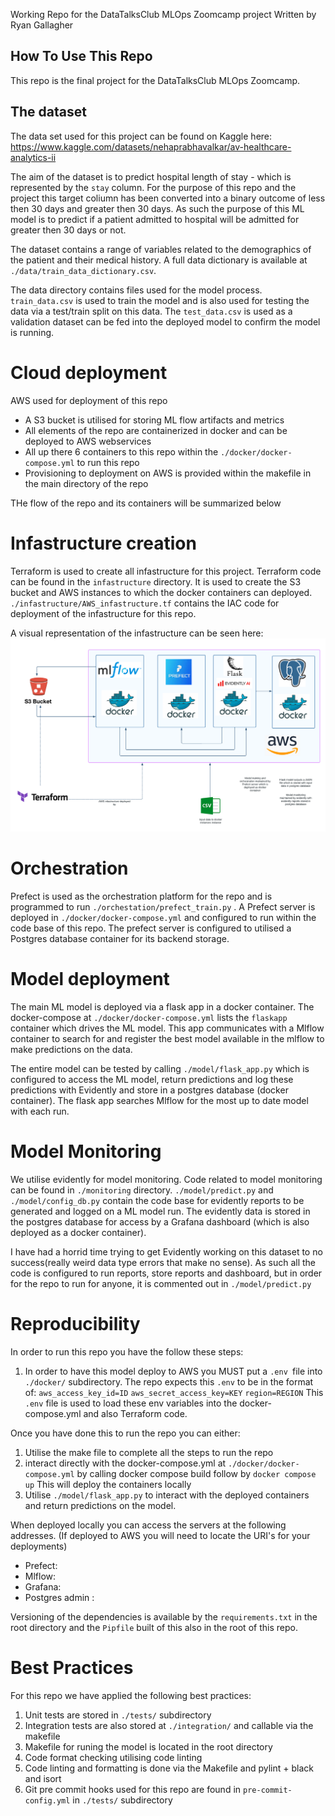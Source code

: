 Working Repo for the DataTalksClub MLOps Zoomcamp project
Written by Ryan Gallagher


## How To Use This Repo ##

This repo is the final project for the DataTalksClub MLOps Zoomcamp.

## The dataset

The data set used for this project can be found on Kaggle here: https://www.kaggle.com/datasets/nehaprabhavalkar/av-healthcare-analytics-ii


The aim of the dataset is to predict hospital length of stay - which is represented by the ``stay`` column. For the purpose of this repo and the project this target coliumn has been converted into a binary outcome of less then 30 days and greater then 30 days. As such the purpose of this ML model is to predict if a patient admitted to hospital will be admitted for greater then 30 days or not.

The dataset contains a range of variables related to the demographics of the patient and their medical history. A full data dictionary is available at `./data/train_data_dictionary.csv`. 

The data directory contains files used for the model process. `train_data.csv` is used to train the model and is also used for testing the data via a test/train split on this data. The `test_data.csv` is used as a validation dataset can be fed into the deployed model to confirm the model is running.


# Cloud deployment
AWS used for deployment of this repo
- A S3 bucket is utilised for storing ML flow artifacts and metrics
- All elements of the repo are containerized in docker and can be deployed to AWS webservices
- All up there 6 containers to this repo within the `./docker/docker-compose.yml` to run this repo
- Provisioning to deployment on AWS is provided within the makefile in the main directory of the repo

THe flow of the repo and its containers will be summarized below

# Infastructure creation
Terraform is used to create all infastructure for this project. Terraform code can be found in the `infastructure` directory. It is used to create the S3 bucket and AWS instances to which the docker containers can deployed. `./infastructure/AWS_infastructure.tf` contains the IAC code for deployment of the infastructure for this repo.

A visual representation of the infastructure can be seen here: <img src="./MLOps Workflow.png" title="Repo Layout">

# Orchestration
Prefect is used as the orchestration platform for the repo and is programmed to run `./orchestation/prefect_train.py` . A Prefect server is deployed in `./docker/docker-compose.yml` and configured to run within the code base of this repo. The prefect server is configured to utilised a Postgres database container for its backend storage.


# Model deployment
 The main ML model is deployed via a flask app in a docker container. The docker-compose at `./docker/docker-compose.yml` lists the  `flaskapp` container which drives the ML model. This app communicates with a Mlflow container to search for and register the best model available in the mlflow to make predictions on the data.

 The entire model can be tested by calling `./model/flask_app.py` which is configured to access the ML model, return predictions and log these predictions with Evidently and store in a postgres database (docker container). The flask app searches Mlflow for the most up to date model with each run.


# Model Monitoring
We utilise evidently for model monitoring. Code related to model monitoring can be found in `./monitoring` directory. `./model/predict.py` and `./model/config_db.py` contain the code base for evidently reports to be generated and logged on a ML model run. The evidently data is stored in the postgres database for access by a Grafana dashboard (which is also deployed as a docker container).

I have had a horrid time trying to get Evidently working on this dataset to no success(really weird data type errors that make no sense). As such all the code is configured to run reports, store reports and dashboard, but in order for the repo to run for anyone, it is commented out in `./model/predict.py`

# Reproducibility
In order to run this repo you have the follow these steps:
1. In order to have this model deploy to AWS you MUST put a `.env `file into `./docker/` subdirectory. The repo expects this `.env` to be in the format of:
`aws_access_key_id=ID`
`aws_secret_access_key=KEY`
`region=REGION`
This `.env` file is used to load these env variables into the docker-compose.yml and also Terraform code.

Once you have done this to run the repo you can either:
1. Utilise the make file to complete all the steps to run the repo
2. interact directly with the docker-compose.yml at `./docker/docker-compose.yml` by calling docker compose build follow by `docker compose up`
This will deploy the containers locally
3. Utilise `./model/flask_app.py` to interact with the deployed containers and return predictions on the model.

When deployed locally you can access the servers at the following addresses. (If deployed to AWS you will need to locate the  URI's for your deployments)
- Prefect:
- Mlflow:
- Grafana: 
- Postgres admin :

Versioning of the dependencies is available by the `requirements.txt` in the root directory and the `Pipfile` built of this also in the root of this repo.


# Best Practices
For this repo we have applied the following best practices:
1. Unit tests are stored in `./tests/` subdirectory
2. Integration tests are also stored at `./integration/` and callable via the makefile
3. Makefile for runing the model is located in the root directory
4. Code format checking utilising code linting
5. Code linting and formatting is done via the Makefile and pylint + black and isort
6. Git pre commit hooks used for this repo are found in `pre-commit-config.yml` in `./tests/` subdirectory


